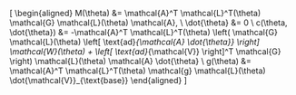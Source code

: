 \[ \begin{aligned}
M(\theta) &= \mathcal{A}^T \mathcal{L}^T(\theta) \mathcal{G} \mathcal{L}(\theta) \mathcal{A}, \\
\dot{\theta} &= 0 \\
c(\theta, \dot{\theta}) &= -\mathcal{A}^T \mathcal{L}^T(\theta) \left( \mathcal{G} \mathcal{L}(\theta) \left[ \text{ad}_{\mathcal{A} \dot{\theta}} \right] \mathcal{W}(\theta) + \left[ \text{ad}_{\mathcal{V}} \right]^T \mathcal{G} \right) \mathcal{L}(\theta) \mathcal{A} \dot{\theta} \\
g(\theta) &= \mathcal{A}^T \mathcal{L}^T(\theta) \mathcal{g} \mathcal{L}(\theta) \dot{\mathcal{V}}_{\text{base}}
\end{aligned} \]
